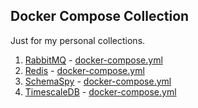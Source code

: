 ## Docker Compose Collection

Just for my personal collections.

1. [RabbitMQ](https://www.rabbitmq.com/) - [docker-compose.yml](rabbitmq/docker-compose.yml)
2. [Redis](https://redis.io/) - [docker-compose.yml](redis/docker-compose.yml)
3. [SchemaSpy](https://schemaspy.org/) - [docker-compose.yml](schemaspy/docker-compose.yml)
4. [TimescaleDB](https://www.timescale.com/) - [docker-compose.yml](timescaledb/docker-compose.yml)
